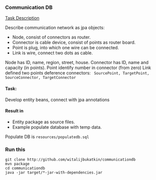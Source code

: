 ### Communication DB

[Task Description](https://github.com/WitalijBukatkin/CommunicationDB/wiki/Task-Description)

Describe communication network as jpa objects:
- Node, consist of connectors as router.
- Connector is cable device, consist of points as router board.
- Point is plug, into which one wire can be connected.
- Link is wire, connect two dots as cable.

Node has ID, name, region, street, house.
Connector has ID, name and capacity (in points).
Point identify number in connector (from zero)
Link defined two points deference connectors:
` SourcePoint, TargetPoint, SourceConnector, TargetConnector`

#### Task:
Develop entity beans, connect with jpa annotations

#### Result in
- Entity package as source files.
- Example populate database with temp data.

Populate DB is `resources/populatedb.sql`

### Run this
```
git clone http://github.com/witalijbukatkin/communicationdb
mvn package
cd communicationdb
java -jar target/*-jar-with-dependencies.jar
```
